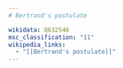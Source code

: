 ```yaml
---
# Bertrand's postulate

wikidata: Q632546
msc_classification: "11"
wikipedia_links:
  - "[[Bertrand's postulate]]"
---
```

